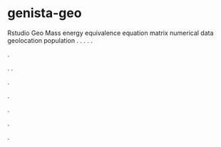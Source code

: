 # genista-geo
Rstudio Geo Mass energy equivalence equation matrix numerical data geolocation population
.
.
.
.
.




.






















.
.


























.











.








.





.



.
